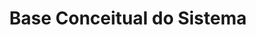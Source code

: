 ---
layout: default
title: Base Conceitual do Sistema
parent: Prontuário Eletrônico do Cidadão v5.0
nav_order: 12
has_children: false
has_toc: true
last_modified_date: "26/02/2023"
---